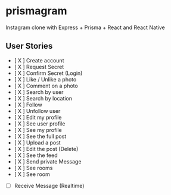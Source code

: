 # prismagram
Instagram clone with Express + Prisma + React and React Native

## User Stories

- [ X ] Create account
- [ X ] Request Secret
- [ X ] Confirm Secret (Login)
- [ X ] Like / Unlike a photo
- [ X ] Comment on a photo
- [ X ] Search by user
- [ X ] Search by location
- [ X ] Follow
- [ X ] Unfollow user
- [ X ] Edit my profile
- [ X ] See user profile
- [ X ] See my profile
- [ X ] See the full post
- [ X ] Upload a post
- [ X ] Edit the post (Delete)
- [ X ] See the feed
- [ X ] Send private Message
- [ X ] See rooms
- [ X ] See room
- [ ] Receive Message (Realtime)